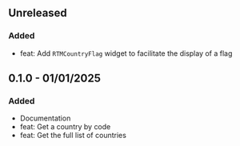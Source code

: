 ## Unreleased
### Added
- feat: Add `RTMCountryFlag` widget to facilitate the display of a flag

## 0.1.0 - 01/01/2025
### Added
- Documentation
- feat: Get a country by code
- feat: Get the full list of countries
